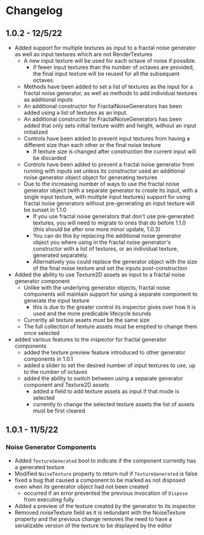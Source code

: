 # Changelog
## 1.0.2 - 12/5/22
- Added support for multiple textures as input to a fractal noise generator as well as input textures which are not RenderTextures
  - A new input texture will be used for each octave of noise if possible.
    - if fewer input textures than the number of octaves are provided, the final input texture will be reused for all the subsequent octaves. 
  - Methods have been added to set a list of textures as the input for a fractal noise generator, as well as methods to add individual textures as additional inputs
  - An additional constructor for FractalNoiseGenerators has been added using a list of textures as an input.
  - An additional constructor for FractalNoiseGenerators has been added that only sets initial texture width and height, without an input initialized
  - Controls have been added to prevent input textures from having a different size than each other or the final noise texture
    - If texture size is changed after construction the current input will be discarded
  - Controls have been added to prevent a fractal noise generator from running with inputs set unless its constructor used an additional noise generator object object for generating textures
  - Due to the increasing number of ways to use the fractal noise generator object (with a separate generator to create its input, with a single input texture, with multiple input textures) support for using fractal noise generators without pre-generating an input texture will be sunset in 1.1.0
    - If you use fractal noise generators that don't use pre-generated textures, you will need to migrate to ones that do before 1.1.0 (this should be after one more minor update, 1.0.3)
    - You can do this by replacing the additional noise generator object you where using in the fractal noise generator's constructor with a list of textures, or an individual texture, generated separately.
    - Alternatively you could replace the generator object with the size of the final noise texture and set the inputs post-construction
- Added the ability to use Texture2D assets as input to a fractal noise generator component
  - Unlike with the underlying generator objects, fractal noise components will maintain support for using a separate component to generate the input texture
    - this is due to the greater control its inspector gives over how it is used and the more predicable lifecycle bounds
  - Currently all texture assets must be the same size
  - The full collection of texture assets must be emptied to change them once selected
- added various features to the inspector for fractal generator components
  - added the texture preview feature introduced to other generator components in 1.0.1
  - added a slider to set the desired number of input textures to use, up to the number of octaves
  - added the ability to switch between using a separate generator component and Texture2D assets
    - added a field to add texture assets as input if that mode is selected 
    - currently to change the selected texture assets the list of assets must be first cleared 
      
## 1.0.1 - 11/5/22
### Noise Generator Components
- Added `TextureGenerated` bool to indicate if the component currently has a generated texture
- Modified `NoiseTexture` property to return null if `TextureGenerated` is false
- fixed a bug that caused a component to be marked as not disposed even when its generator object had not been created
  - occurred if an error prevented the previous invocation of `Dispose` from executing fully
- Added a preview of the texture created by the generator to its inspector
- Removed noiseTexture field as it is redundant with the NoiseTexture property and the previous change removes the need to have a serializable version of the texture to be displayed by the editor 